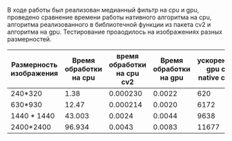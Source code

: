 В ходе работы был реализован медианный фильтр на cpu и gpu, проведено сравнение времени работы нативного алгоритма на cpu, алгоритма реализованного в библиотечной функции из пакета cv2 и алгоритма на gpu. Тестирование
проаодилось на изображениях разных размерностей.

| Размерность изображения  | Время обработки на cpu | время обработки на cpu cv2| Время обработки на gpu |ускорение gpu с native cpu | ускорение gpu с cv2 cpu|
| ------------------------ | ---------------------- | --------------------------| -----------------------|---------------------------|------------------------|
|  240*320                 | 1.38                   | 0.000230                    | 0.0022                 | 620                       | 0.1029                 |
|  630*930                 | 12.47                  | 0.000214                    | 0.0020                 | 6172                      |0.1059                  |
| 1440 * 1440              | 43.003                 |0.0024                     |  0.0044                 |  9638                      | 0.5431               |
| 2400*2400                | 96.934                |  0.0043                     | 0.0083               |   11677                     | 0.5235                |
